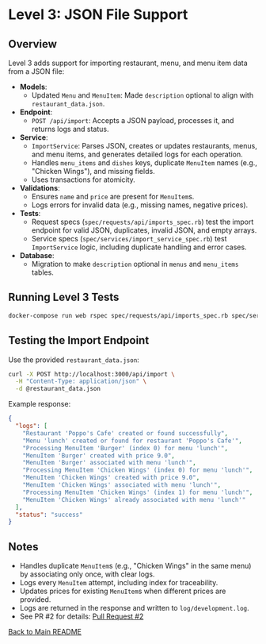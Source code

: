# Level 3: JSON File Support

## Overview
Level 3 adds support for importing restaurant, menu, and menu item data from a JSON file:
- **Models**:
  - Updated `Menu` and `MenuItem`: Made `description` optional to align with `restaurant_data.json`.
- **Endpoint**:
  - `POST /api/import`: Accepts a JSON payload, processes it, and returns logs and status.
- **Service**:
  - `ImportService`: Parses JSON, creates or updates restaurants, menus, and menu items, and generates detailed logs for each operation.
  - Handles `menu_items` and `dishes` keys, duplicate `MenuItem` names (e.g., "Chicken Wings"), and missing fields.
  - Uses transactions for atomicity.
- **Validations**:
  - Ensures `name` and `price` are present for `MenuItem`s.
  - Logs errors for invalid data (e.g., missing names, negative prices).
- **Tests**:
  - Request specs (`spec/requests/api/imports_spec.rb`) test the import endpoint for valid JSON, duplicates, invalid JSON, and empty arrays.
  - Service specs (`spec/services/import_service_spec.rb`) test `ImportService` logic, including duplicate handling and error cases.
- **Database**:
  - Migration to make `description` optional in `menus` and `menu_items` tables.

## Running Level 3 Tests
```bash
docker-compose run web rspec spec/requests/api/imports_spec.rb spec/services/import_service_spec.rb
```

## Testing the Import Endpoint
Use the provided `restaurant_data.json`:
```bash
curl -X POST http://localhost:3000/api/import \
  -H "Content-Type: application/json" \
  -d @restaurant_data.json
```

Example response:
```json
{
  "logs": [
    "Restaurant 'Poppo's Cafe' created or found successfully",
    "Menu 'lunch' created or found for restaurant 'Poppo's Cafe'",
    "Processing MenuItem 'Burger' (index 0) for menu 'lunch'",
    "MenuItem 'Burger' created with price 9.0",
    "MenuItem 'Burger' associated with menu 'lunch'",
    "Processing MenuItem 'Chicken Wings' (index 0) for menu 'lunch'",
    "MenuItem 'Chicken Wings' created with price 9.0",
    "MenuItem 'Chicken Wings' associated with menu 'lunch'",
    "Processing MenuItem 'Chicken Wings' (index 1) for menu 'lunch'",
    "MenuItem 'Chicken Wings' already associated with menu 'lunch'"
  ],
  "status": "success"
}
```

## Notes
- Handles duplicate `MenuItem`s (e.g., "Chicken Wings" in the same menu) by associating only once, with clear logs.
- Logs every `MenuItem` attempt, including index for traceability.
- Updates prices for existing `MenuItem`s when different prices are provided.
- Logs are returned in the response and written to `log/development.log`.
- See PR #2 for details: [Pull Request #2](https://github.com/ViniciusLisboa07/PopMenu-Project/pull/2)

[Back to Main README](../README.md)